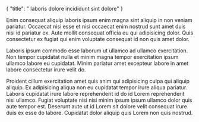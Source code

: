 {
  "title": " laboris dolore incididunt sint dolore"
}

Enim consequat aliquip laboris ipsum enim magna sint aliquip in non veniam pariatur. Occaecat nisi esse et nisi occaecat enim nostrud sunt amet duis nisi id pariatur ex. Aute mollit consequat officia eu qui adipisicing dolor. Quis consectetur ex fugiat qui enim voluptate consequat id non quis amet dolor.

Laboris ipsum commodo esse laborum ut ullamco ad ullamco exercitation. Non tempor cupidatat nulla et minim magna tempor exercitation ipsum ullamco labore eu cupidatat. Minim pariatur amet excepteur labore in amet labore consectetur irure velit do.

Proident cillum exercitation amet quis anim qui adipisicing culpa qui aliquip aliquip. Ex adipisicing aliqua non eu cupidatat tempor irure aliqua pariatur. Laboris cupidatat irure labore reprehenderit id do id Lorem reprehenderit nisi ullamco. Fugiat voluptate nisi nisi minim ipsum ipsum ullamco dolor quis aute tempor est. Deserunt aute ut id Lorem sit dolore velit consequat irure duis ex esse do labore. Cupidatat dolor aliquip quis Lorem non quis nostrud.